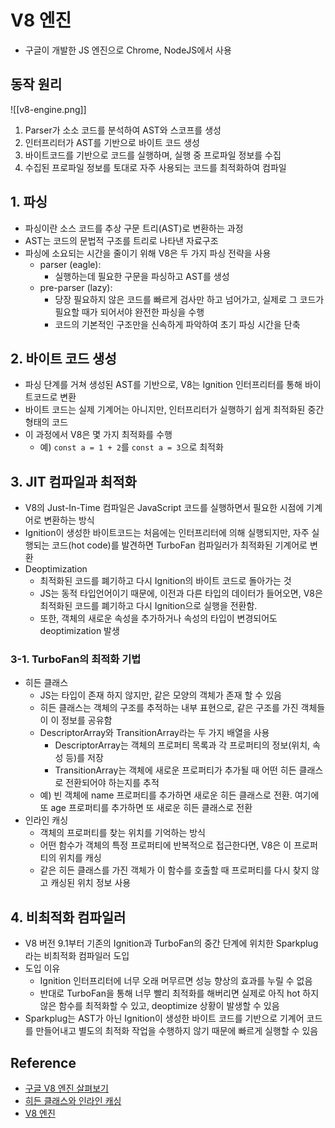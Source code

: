 # V8 엔진
- 구글이 개발한 JS 엔진으로 Chrome, NodeJS에서 사용

## 동작 원리
![[v8-engine.png]]
1. Parser가 소소 코드를 분석하여 AST와 스코프를 생성
2. 인터프리터가 AST를 기반으로 바이트 코드 생성
3. 바이트코드를 기반으로 코드를 실행하며, 실행 중 프로파일 정보를 수집
4. 수집된 프로파일 정보를 토대로 자주 사용되는 코드를 최적화하여 컴파일
## 1. 파싱
- 파싱이란 소스 코드를 추상 구문 트리(AST)로 변환하는 과정
- AST는 코드의 문법적 구조를 트리로 나타낸 자료구조
- 파싱에 소요되는 시간을 줄이기 위해 V8은 두 가지 파싱 전략을 사용
	- parser (eagle):
	    - 실행하는데 필요한 구문을 파싱하고 AST를 생성
	- pre-parser (lazy):
		- 당장 필요하지 않은 코드를 빠르게 검사만 하고 넘어가고, 실제로 그 코드가 필요할 때가 되어서야 완전한 파싱을 수행
		- 코드의 기본적인 구조만을 신속하게 파악하여 초기 파싱 시간을 단축
## 2. 바이트 코드 생성
- 파싱 단계를 거쳐 생성된 AST를 기반으로, V8는 Ignition 인터프리터를 통해 바이트코드로 변환
- 바이트 코드는 실제 기계어는 아니지만, 인터프리터가 실행하기 쉽게 최적화된 중간 형태의 코드
- 이 과정에서 V8은 몇 가지 최적화를 수행
	- 예) `const a = 1 + 2`를 `const a = 3`으로 최적화

## 3. JIT 컴파일과 최적화
- V8의 Just-In-Time 컴파일은 JavaScript 코드를 실행하면서 필요한 시점에 기계어로 변환하는 방식
- Ignition이 생성한 바이트코드는 처음에는 인터프리터에 의해 실행되지만, 자주 실행되는 코드(hot code)를 발견하면 TurboFan 컴파일러가 최적화된 기계어로 변환
- Deoptimization
	- 최적화된 코드를 폐기하고 다시 Ignition의 바이트 코드로 돌아가는 것
	- JS는 동적 타입언어이기 때문에, 이전과 다른 타입의 데이터가 들어오면, V8은 최적화된 코드를 폐기하고 다시 Ignition으로 실행을 전환함.
	- 또한, 객체의 새로운 속성을 추가하거나 속성의 타입이 변경되어도 deoptimization 발생


### 3-1. TurboFan의 최적화 기법
- 히든 클래스
	- JS는 타입이 존재 하지 않지만, 같은 모양의 객체가 존재 할 수 있음
	- 히든 클래스는 객체의 구조를 추적하는 내부 표현으로, 같은 구조를 가진 객체들이 이 정보를 공유함
	- DescriptorArray와 TransitionArray라는 두 가지 배열을 사용
		- DescriptorArray는 객체의 프로퍼티 목록과 각 프로퍼티의 정보(위치, 속성 등)를 저장
		- TransitionArray는 객체에 새로운 프로퍼티가 추가될 때 어떤 히든 클래스로 전환되어야 하는지를 추적
	- 예) 빈 객체에 name 프로퍼티를 추가하면 새로운 히든 클래스로 전환. 여기에 또 age 프로퍼티를 추가하면 또 새로운 히든 클래스로 전환
- 인라인 캐싱
	- 객체의 프로퍼티를 찾는 위치를 기억하는 방식
	- 어떤 함수가 객체의 특정 프로퍼티에 반복적으로 접근한다면, V8은 이 프로퍼티의 위치를 캐싱
	- 같은 히든 클래스를 가진 객체가 이 함수를 호출할 때 프로퍼티를 다시 찾지 않고 캐싱된 위치 정보 사용
			
## 4. 비최적화 컴파일러
- V8 버전 9.1부터 기존의 Ignition과 TurboFan의 중간 단계에 위치한 Sparkplug라는 비최적화 컴파일러 도입
- 도입 이유
	- Ignition 인터프리터에 너무 오래 머무르면 성능 향상의 효과를 누릴 수 없음
	- 반대로 TurboFan을 통해 너무 빨리 최적화를 해버리면 실제로 아직 hot 하지 않은 함수를 최적화할 수 있고, deoptimize 상황이 발생할 수 있음
- Sparkplug는 AST가 아닌 Ignition이 생성한 바이트 코드를 기반으로 기계어 코드를 만들어내고 별도의 최적화 작업을 수행하지 않기 때문에 빠르게 실행할 수 있음


## Reference
- [구글 V8 엔진 살펴보기](https://jaehyeon48.github.io/javascript/google-v8-engine/)
- [히든 클래스와 인라인 캐싱](https://jaehyeon48.github.io/javascript/hidden-class-ic/)
- [V8 엔진](https://laurent.tistory.com/entry/JavaScript-V8-%EC%97%94%EC%A7%84)